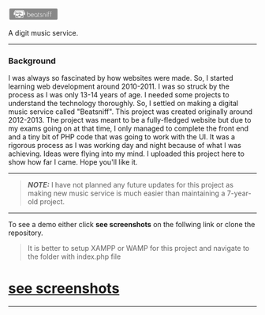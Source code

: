<p>
<img width="20%" src="https://github.com/jassusharma660/beatsniff/blob/master/layout/images/logos/beatsniff-home.svg">  
</p>   
A digit music service.    

---  

### Background    

I was always so fascinated by how websites were made. So, I started learning web development around 2010-2011. I was so struck by the process as I was only 13-14 years of age. I needed some projects to understand the technology thoroughly. So, I settled on making a digital music service called "Beatsniff". This project was created originally around 2012-2013. The project was meant to be a fully-fledged website but due to my exams going on at that time, I only managed to complete the front end and a tiny bit of PHP code that was going to work with the UI. It was a rigorous process as I was working day and night because of what I was achieving. Ideas were flying into my mind.
I uploaded this project here to show how far I came. Hope you'll like it.

---

>**_NOTE:_** I have not planned any future updates for this project as making new music service is much easier than maintaining a 7-year-old project.

---   
To see a demo either click **see screenshots** on the follwing link or clone the repository.    
>It is better to setup XAMPP or WAMP for this project and navigate to the folder with index.php file   

# [see screenshots](https://github.com/jassusharma660/beatsniff/blob/master/guide/README.md)

---
